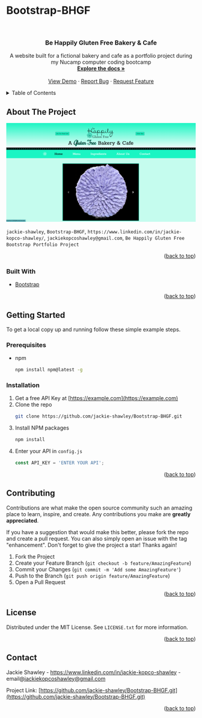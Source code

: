 # Bootstrap-BHGF

<!-- PROJECT LOGO -->
<br />
<div align="center">
  <a href="https://github.com/jackie-shawley/Bootstrap-BHGF.git">
    
  </a>

<h3 align="center">Be Happily Gluten Free Bakery & Cafe</h3>

  <p align="center">
    A website built for a fictional bakery and cafe as a portfolio project during my Nucamp computer coding bootcamp
    <br />
    <a href="https://github.com/jackie-shawley/Bootstrap-BHGF.git"><strong>Explore the docs »</strong></a>
    <br />
    <br />
    <a href="https://github.com/jackie-shawley/Bootstrap-BHGF.git">View Demo</a>
    ·
    <a href="https://github.com/jackie-shawley/Bootstrap-BHGF.git/issues">Report Bug</a>
    ·
    <a href="https://github.com/jackie-shawley/Bootstrap-BHGF.git/issues">Request Feature</a>
  </p>
</div>

<!-- TABLE OF CONTENTS -->
<details>
  <summary>Table of Contents</summary>
  <ol>
    <li>
      <a href="#about-the-project">About The Project</a>
      <ul>
        <li><a href="#built-with">Built With</a></li>
      </ul>
    </li>
    <li>
      <a href="#getting-started">Getting Started</a>
      <ul>
        <li><a href="#prerequisites">Prerequisites</a></li>
        <li><a href="#installation">Installation</a></li>
      </ul>
    </li>
    <li><a href="#contributing">Contributing</a></li>
    <li><a href="#license">License</a></li>
    <li><a href="#contact">Contact</a></li>
    <li><a href="#acknowledgments">Acknowledgments</a></li>
  </ol>
</details

<!-- ABOUT THE PROJECT -->
## About The Project

![Be Happily Gluten Free Screen Shot](/images/homepage_screenshot.png "BHGF Home Page Screen Shot")

`jackie-shawley`, `Bootstrap-BHGF`, `https://www.linkedin.com/in/jackie-kopco-shawley/`, `jackiekopcoshawley@gmail.com`, `Be Happily Gluten Free Bootstrap Portfolio Project`

<p align="right">(<a href="#top">back to top</a>)</p>



### Built With

* [Bootstrap](https://getbootstrap.com)


<p align="right">(<a href="#top">back to top</a>)</p>



<!-- GETTING STARTED -->
## Getting Started

To get a local copy up and running follow these simple example steps.

### Prerequisites

* npm
  ```sh
  npm install npm@latest -g
  ```

### Installation

1. Get a free API Key at [https://example.com](https://example.com)
2. Clone the repo
   ```sh
   git clone https://github.com/jackie-shawley/Bootstrap-BHGF.git
   ```
3. Install NPM packages
   ```sh
   npm install
   ```
4. Enter your API in `config.js`
   ```js
   const API_KEY = 'ENTER YOUR API';
   ```

<p align="right">(<a href="#top">back to top</a>)</p>



<!-- CONTRIBUTING -->
## Contributing

Contributions are what make the open source community such an amazing place to learn, inspire, and create. Any contributions you make are **greatly appreciated**.

If you have a suggestion that would make this better, please fork the repo and create a pull request. You can also simply open an issue with the tag "enhancement".
Don't forget to give the project a star! Thanks again!

1. Fork the Project
2. Create your Feature Branch (`git checkout -b feature/AmazingFeature`)
3. Commit your Changes (`git commit -m 'Add some AmazingFeature'`)
4. Push to the Branch (`git push origin feature/AmazingFeature`)
5. Open a Pull Request

<p align="right">(<a href="#top">back to top</a>)</p>



<!-- LICENSE -->
## License

Distributed under the MIT License. See `LICENSE.txt` for more information.

<p align="right">(<a href="#top">back to top</a>)</p>



<!-- CONTACT -->
## Contact

Jackie Shawley - https://www.linkedin.com/in/jackie-kopco-shawley - email@jackiekopcoshawley@gmail.com

Project Link: [https://github.com/jackie-shawley/Bootstrap-BHGF.git](https://github.com/jackie-shawley/Bootstrap-BHGF.git)

<p align="right">(<a href="#top">back to top</a>)</p>


<!-- MARKDOWN LINKS & IMAGES -->
<!-- https://www.markdownguide.org/basic-syntax/#reference-style-links -->
[contributors-shield]: https://img.shields.io/github/contributors/github_username/repo_name.svg?style=for-the-badge
[contributors-url]: https://github.com/github_username/repo_name/graphs/contributors
[forks-shield]: https://img.shields.io/github/forks/github_username/repo_name.svg?style=for-the-badge
[forks-url]: https://github.com/github_username/repo_name/network/members
[stars-shield]: https://img.shields.io/github/stars/github_username/repo_name.svg?style=for-the-badge
[stars-url]: https://github.com/github_username/repo_name/stargazers
[issues-shield]: https://img.shields.io/github/issues/github_username/repo_name.svg?style=for-the-badge
[issues-url]: https://github.com/github_username/repo_name/issues
[license-shield]: https://img.shields.io/github/license/github_username/repo_name.svg?style=for-the-badge
[license-url]: https://github.com/github_username/repo_name/blob/master/LICENSE.txt
[linkedin-shield]: https://img.shields.io/badge/-LinkedIn-black.svg?style=for-the-badge&logo=linkedin&colorB=555
[linkedin-url]: https://linkedin.com/in/linkedin_username
[product-screenshot]: images/screenshot.png
